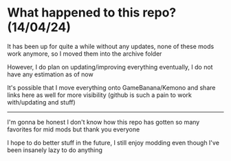 # What happened to this repo? (14/04/24)
 
It has been up for quite a while without any updates, none of these mods work anymore, so I moved them into the archive folder

However, I do plan on updating/improving everything eventually, I do not have any estimation as of now

It's possible that I move everything onto GameBanana/Kemono and share links here as well for more visibility
(github is such a pain to work with/updating and stuff)

------------
I'm gonna be honest I don't know how this repo has gotten so many favorites for mid mods but thank you everyone

I hope to do better stuff in the future, I still enjoy modding even though I've been insanely lazy to do anything
